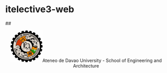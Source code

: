 # itelective3-web
##<div style="text-align:center;"><img src="addu-sea-logo.jpg" height="100px" width="100px"><a>Ateneo de Davao University - School of Engineering and Architecture</a></div>
